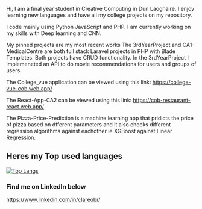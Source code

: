 Hi, I am a final year student in Creative Computing in Dun Laoghaire. I enjoy learning new languages and have all my college projects on my repository.

I code mainly using Python JavaScript and PHP. I am currently working on my skills with Deep learning and CNN.

My pinned projects are my most recent works
The 3rdYearProject and CA1-MedicalCentre are both full stack Laravel projects in PHP with Blade Templates. Both projects have CRUD functionality. In the 3rdYearProject I implemeneted an API to do movie recommendations for users and groups of users.

The College_vue application can be viewed using this link: https://college-vue-cob.web.app/

The React-App-CA2 can be viewed using this link: https://cob-restaurant-react.web.app/

The Pizza-Price-Prediction is a machine learning app that pridicts the price of pizza based on dfferent parameters and it also checks different regression algorithms against eachother ie XGBoost against Linear Regression.

## Heres my Top used languages 
[![Top Langs](https://github-readme-stats.vercel.app/api/top-langs/?username=clareob5&layout=compact)](https://github.com/clareob5/github-readme-stats)

### Find me on LinkedIn below
https://www.linkedin.com/in/clareobr/

